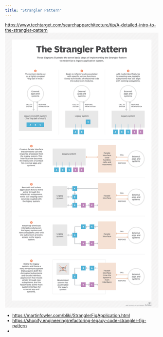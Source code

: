 ```yaml
---
title: "Strangler Pattern"
---
```


https://www.techtarget.com/searchapparchitecture/tip/A-detailed-intro-to-the-strangler-pattern
![](Images/The%20Strangler%20Pattern.png)

- https://martinfowler.com/bliki/StranglerFigApplication.html
- https://shopify.engineering/refactoring-legacy-code-strangler-fig-pattern
- 